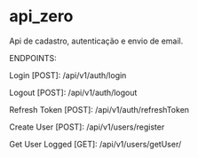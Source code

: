 # api_zero
Api de cadastro, autenticação e envio de email.

ENDPOINTS:

Login [POST]: /api/v1/auth/login

Logout [POST]: /api/v1/auth/logout

Refresh Token [POST]: /api/v1/auth/refreshToken
         
Create User [POST]: /api/v1/users/register

Get User Logged [GET]: /api/v1/users/getUser/
